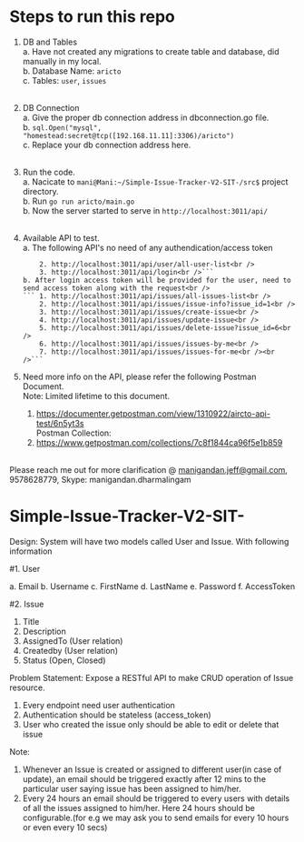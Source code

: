# Steps to run this repo
1. DB and Tables<br />
	a. Have not created any migrations to create table and database, did manually in my local.<br />
	b. Database Name: `aricto`<br />
 	c. Tables: `user`, `issues`<br /><br />

2. DB Connection<br />
	a. Give the proper db connection address in dbconnection.go file.<br />
	b. `sql.Open("mysql", "homestead:secret@tcp([192.168.11.11]:3306)/aricto")`<br />
	c. Replace your db connection address here.<br /><br />

3. Run the code.<br />
	a. Nacicate to `mani@Mani:~/Simple-Issue-Tracker-V2-SIT-/src$` project directory.<br />
	b. Run `go run aricto/main.go`<br />
	b. Now the server started to serve in `http://localhost:3011/api/`<br /><br />

4. Available API to test.<br />
	a. The following API's no need of any authendication/access token<br />
	```	1. http://localhost:3011/api/<br />
		2. http://localhost:3011/api/user/all-user-list<br />
		3. http://localhost:3011/api/login<br />```
	b. After login access token will be provided for the user, need to send access token along with the request<br />
	```	1. http://localhost:3011/api/issues/all-issues-list<br />
		2. http://localhost:3011/api/issues/issue-info?issue_id=1<br />
		3. http://localhost:3011/api/issues/create-issue<br />
		4. http://localhost:3011/api/issues/update-issue<br />
		5. http://localhost:3011/api/issues/delete-issue?issue_id=6<br />
		6. http://localhost:3011/api/issues/issues-by-me<br />
		7. http://localhost:3011/api/issues/issues-for-me<br /><br />```

5. Need more info on the API, please refer the following Postman Document.<br />
	Note: Limited lifetime to this document.<br />
	1. https://documenter.getpostman.com/view/1310922/aircto-api-test/6n5yt3s<br />
	Postman Collection:<br />
	2. https://www.getpostman.com/collections/7c8f1844ca96f5e1b859<br /><br />

Please reach me out for more clarification @ manigandan.jeff@gmail.com, 9578628779, Skype: manigandan.dharmalingam 






# Simple-Issue-Tracker-V2-SIT-

Design:
System will have two models called User and Issue. With following information

#1. User

a. Email
b. Username
c. FirstName
d. LastName
e. Password
f. AccessToken

#2. Issue
1. Title
2. Description
3. AssignedTo (User relation)
4. Createdby (User relation)
5. Status (Open, Closed)

Problem Statement:
Expose a RESTful API to make CRUD operation of Issue resource.
1. Every endpoint need user authentication
2. Authentication should be stateless (access_token)
3. User who created the issue only should be able to edit or delete that issue

Note:
1. Whenever an Issue is created or assigned to different user(in case of update), an email
should be triggered exactly after 12 mins to the particular user saying issue has been
assigned to him/her.
2. Every 24 hours an email should be triggered to every users with details of all the issues
assigned to him/her. Here 24 hours should be configurable.(for e.g we may ask you to
send emails for every 10 hours or even every 10 secs)
